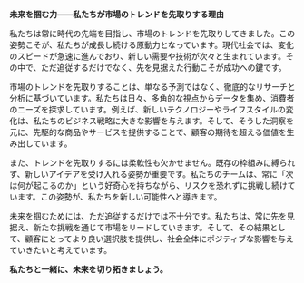 **未来を掴む力——私たちが市場のトレンドを先取りする理由**

私たちは常に時代の先端を目指し、市場のトレンドを先取りしてきました。この姿勢こそが、私たちが成長し続ける原動力となっています。現代社会では、変化のスピードが急速に進んでおり、新しい需要や技術が次々と生まれています。その中で、ただ追従するだけでなく、先を見据えた行動こそが成功への鍵です。

市場のトレンドを先取りすることは、単なる予測ではなく、徹底的なリサーチと分析に基づいています。私たちは日々、多角的な視点からデータを集め、消費者のニーズを探求しています。例えば、新しいテクノロジーやライフスタイルの変化は、私たちのビジネス戦略に大きな影響を与えます。そして、そうした洞察を元に、先駆的な商品やサービスを提供することで、顧客の期待を超える価値を生み出しています。

また、トレンドを先取りするには柔軟性も欠かせません。既存の枠組みに縛られず、新しいアイデアを受け入れる姿勢が重要です。私たちのチームは、常に「次は何が起こるのか」という好奇心を持ちながら、リスクを恐れずに挑戦し続けています。この姿勢が、私たちを新しい可能性へと導きます。

未来を掴むためには、ただ追従するだけでは不十分です。私たちは、常に先を見据え、新たな挑戦を通じて市場をリードしていきます。そして、その結果として、顧客にとってより良い選択肢を提供し、社会全体にポジティブな影響を与えていきたいと考えています。

**私たちと一緒に、未来を切り拓きましょう。**